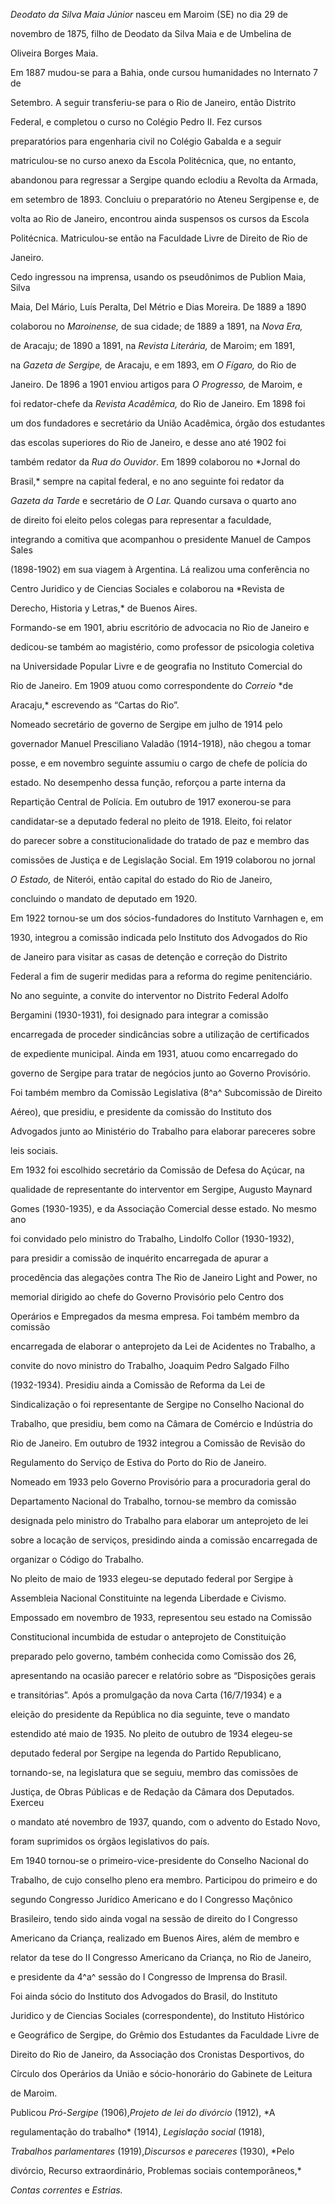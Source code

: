 

*Deodato da Silva Maia Júnior* nasceu em Maroim (SE) no dia 29 de

novembro de 1875, filho de Deodato da Silva Maia e de Umbelina de

Oliveira Borges Maia.



Em 1887 mudou-se para a Bahia, onde cursou humanidades no Internato 7 de

Setembro. A seguir transferiu-se para o Rio de Janeiro, então Distrito

Federal, e completou o curso no Colégio Pedro II. Fez cursos

preparatórios para engenharia civil no Colégio Gabalda e a seguir

matriculou-se no curso anexo da Escola Politécnica, que, no entanto,

abandonou para regressar a Sergipe quando eclodiu a Revolta da Armada,

em setembro de 1893. Concluiu o preparatório no Ateneu Sergipense e, de

volta ao Rio de Janeiro, encontrou ainda suspensos os cursos da Escola

Politécnica. Matriculou-se então na Faculdade Livre de Direito de Rio de

Janeiro.



Cedo ingressou na imprensa, usando os pseudônimos de Publion Maia, Silva

Maia, Del Mário, Luís Peralta, Del Métrio e Dias Moreira. De 1889 a 1890

colaborou no *Maroinense,* de sua cidade; de 1889 a 1891, na *Nova Era,*

de Aracaju; de 1890 a 1891, na *Revista Literária,* de Maroim; em 1891,

na *Gazeta de Sergipe,* de Aracaju, e em 1893, em *O Fígaro,* do Rio de

Janeiro. De 1896 a 1901 enviou artigos para *O Progresso,* de Maroim, e

foi redator-chefe da *Revista Acadêmica,* do Rio de Janeiro. Em 1898 foi

um dos fundadores e secretário da União Acadêmica, órgão dos estudantes

das escolas superiores do Rio de Janeiro, e desse ano até 1902 foi

também redator da *Rua do Ouvidor*. Em 1899 colaborou no *Jornal do

Brasil,* sempre na capital federal, e no ano seguinte foi redator da

*Gazeta da Tarde* e secretário de *O Lar.* Quando cursava o quarto ano

de direito foi eleito pelos colegas para representar a faculdade,

integrando a comitiva que acompanhou o presidente Manuel de Campos Sales

(1898-1902) em sua viagem à Argentina. Lá realizou uma conferência no

Centro Juridico y de Ciencias Sociales e colaborou na *Revista de

Derecho, Historia y Letras,* de Buenos Aires.



Formando-se em 1901, abriu escritório de advocacia no Rio de Janeiro e

dedicou-se também ao magistério, como professor de psicologia coletiva

na Universidade Popular Livre e de geografia no Instituto Comercial do

Rio de Janeiro. Em 1909 atuou como correspondente do *Correio* *de

Aracaju,* escrevendo as “Cartas do Rio”.



Nomeado secretário de governo de Sergipe em julho de 1914 pelo

governador Manuel Presciliano Valadão (1914-1918), não chegou a tomar

posse, e em novembro seguinte assumiu o cargo de chefe de polícia do

estado. No desempenho dessa função, reforçou a parte interna da

Repartição Central de Polícia. Em outubro de 1917 exonerou-se para

candidatar-se a deputado federal no pleito de 1918. Eleito, foi relator

do parecer sobre a constitucionalidade do tratado de paz e membro das

comissões de Justiça e de Legislação Social. Em 1919 colaborou no jornal

*O Estado,* de Niterói, então capital do estado do Rio de Janeiro,

concluindo o mandato de deputado em 1920.



Em 1922 tornou-se um dos sócios-fundadores do Instituto Varnhagen e, em

1930, integrou a comissão indicada pelo Instituto dos Advogados do Rio

de Janeiro para visitar as casas de detenção e correção do Distrito

Federal a fim de sugerir medidas para a reforma do regime penitenciário.

No ano seguinte, a convite do interventor no Distrito Federal Adolfo

Bergamini (1930-1931), foi designado para integrar a comissão

encarregada de proceder sindicâncias sobre a utilização de certificados

de expediente municipal. Ainda em 1931, atuou como encarregado do

governo de Sergipe para tratar de negócios junto ao Governo Provisório.

Foi também membro da Comissão Legislativa (8^a^ Subcomissão de Direito

Aéreo), que presidiu, e presidente da comissão do Instituto dos

Advogados junto ao Ministério do Trabalho para elaborar pareceres sobre

leis sociais.



Em 1932 foi escolhido secretário da Comissão de Defesa do Açúcar, na

qualidade de representante do interventor em Sergipe, Augusto Maynard

Gomes (1930-1935), e da Associação Comercial desse estado. No mesmo ano

foi convidado pelo ministro do Trabalho, Lindolfo Collor (1930-1932),

para presidir a comissão de inquérito encarregada de apurar a

procedência das alegações contra The Rio de Janeiro Light and Power, no

memorial dirigido ao chefe do Governo Provisório pelo Centro dos

Operários e Empregados da mesma empresa. Foi também membro da comissão

encarregada de elaborar o anteprojeto da Lei de Acidentes no Trabalho, a

convite do novo ministro do Trabalho, Joaquim Pedro Salgado Filho

(1932-1934). Presidiu ainda a Comissão de Reforma da Lei de

Sindicalização o foi representante de Sergipe no Conselho Nacional do

Trabalho, que presidiu, bem como na Câmara de Comércio e Indústria do

Rio de Janeiro. Em outubro de 1932 integrou a Comissão de Revisão do

Regulamento do Serviço de Estiva do Porto do Rio de Janeiro.



Nomeado em 1933 pelo Governo Provisório para a procuradoria geral do

Departamento Nacional do Trabalho, tornou-se membro da comissão

designada pelo ministro do Trabalho para elaborar um anteprojeto de lei

sobre a locação de serviços, presidindo ainda a comissão encarregada de

organizar o Código do Trabalho.



No pleito de maio de 1933 elegeu-se deputado federal por Sergipe à

Assembleia Nacional Constituinte na legenda Liberdade e Civismo.

Empossado em novembro de 1933, representou seu estado na Comissão

Constitucional incumbida de estudar o anteprojeto de Constituição

preparado pelo governo, também conhecida como Comissão dos 26,

apresentando na ocasião parecer e relatório sobre as “Disposições gerais

e transitórias”. Após a promulgação da nova Carta (16/7/1934) e a

eleição do presidente da República no dia seguinte, teve o mandato

estendido até maio de 1935. No pleito de outubro de 1934 elegeu-se

deputado federal por Sergipe na legenda do Partido Republicano,

tornando-se, na legislatura que se seguiu, membro das comissões de

Justiça, de Obras Públicas e de Redação da Câmara dos Deputados. Exerceu

o mandato até novembro de 1937, quando, com o advento do Estado Novo,

foram suprimidos os órgãos legislativos do país.



Em 1940 tornou-se o primeiro-vice-presidente do Conselho Nacional do

Trabalho, de cujo conselho pleno era membro. Participou do primeiro e do

segundo Congresso Jurídico Americano e do I Congresso Maçônico

Brasileiro, tendo sido ainda vogal na sessão de direito do I Congresso

Americano da Criança, realizado em Buenos Aires, além de membro e

relator da tese do II Congresso Americano da Criança, no Rio de Janeiro,

e presidente da 4^a^ sessão do I Congresso de Imprensa do Brasil.



Foi ainda sócio do Instituto dos Advogados do Brasil, do Instituto

Juridico y de Ciencias Sociales (correspondente), do Instituto Histórico

e Geográfico de Sergipe, do Grêmio dos Estudantes da Faculdade Livre de

Direito do Rio de Janeiro, da Associação dos Cronistas Desportivos, do

Círculo dos Operários da União e sócio-honorário do Gabinete de Leitura

de Maroim.



Publicou *Pró-Sergipe* (1906),*Projeto de lei* *do divórcio* (1912), *A

regulamentação do trabalho* (1914), *Legislação social* (1918),

*Trabalhos parlamentares* (1919),*Discursos e pareceres* (1930), *Pelo

divórcio, Recurso extraordinário, Problemas sociais contemporâneos,*

*Contas correntes* e *Estrias.*



